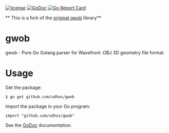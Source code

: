 [![license](http://img.shields.io/badge/license-MIT-blue.svg)](https://github.com/udhos/gwob/blob/master/LICENSE)
[![GoDoc](https://godoc.org/github.com/udhos/gwob?status.svg)](http://godoc.org/github.com/udhos/gwob)
[![Go Report Card](https://goreportcard.com/badge/github.com/udhos/gwob)](https://goreportcard.com/report/github.com/udhos/gwob)

** This is a fork of the [original gwob](http://github.com/udhos/gwob) library**

# gwob
gwob - Pure Go Golang parser for Wavefront .OBJ 3D geometry file format

Usage
=====

Get the package:

    $ go get github.com/udhos/gwob

Import the package in your Go program:

    import "github.com/udhos/gwob"

See the [GoDoc](http://godoc.org/github.com/udhos/gwob) documentation.
